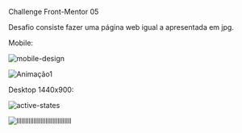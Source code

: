 Challenge Front-Mentor 05

Desafio consiste fazer uma página web igual a apresentada em jpg.

Mobile:

![mobile-design](https://user-images.githubusercontent.com/86811450/145411948-d6896d22-4c20-411c-9c0b-1bc99a18f54d.jpg)

![Animação1](https://user-images.githubusercontent.com/86811450/145207969-72950995-3e8e-4c80-84fc-b025bb3e6601.gif)



Desktop 1440x900:
 
![active-states](https://user-images.githubusercontent.com/86811450/145411932-b7fa6375-1918-4447-a021-986caa0ffaad.jpg)

![llllllllllllllllllllllllllllllll](https://user-images.githubusercontent.com/86811450/145414183-8ebc8f19-51e4-475c-9a1a-0aab146f91c0.gif)


